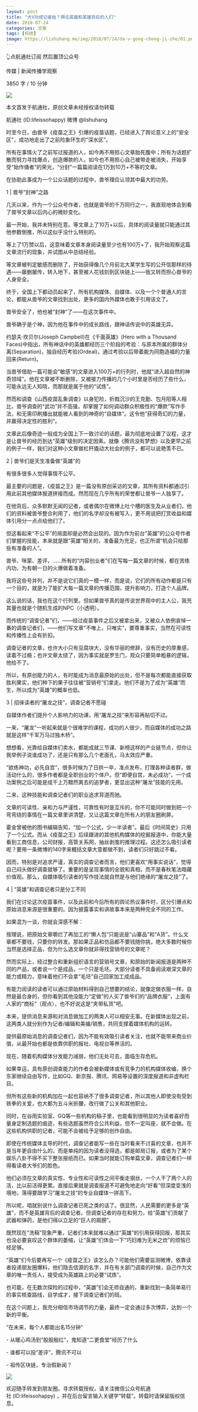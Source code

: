 ```yaml
---
layout: post
title: "大V功成记者枯？舆论英雄和英雄背后的人们"
date: 2018-07-24
categories: 文章
tags: [科技]
image: https://lishuhang.me/img/2018/07/24/da-v-gong-cheng-ji-zhe/01.png
---
```


👆点航通社订阅 然后置顶公众号

传媒 | 新闻传播学观察

3850 字 / 10 分钟

![](https://mmbiz.qpic.cn/mmbiz_jpg/AdRKyBVLoHKR6ibCmxjFCToicCorjTwyJcxO6qaibicHH9TlJ8RqnrUNnrqaKsGlZJ8pRCfUB5hNia7F7hGEib4CS3nQ/640?wx_fmt=jpeg)

本文首发于航通社，原创文章未经授权请勿转载

航通社 (ID:lifeissohappy) 微博 @lishuhang

时至今日，由兽爷《疫苗之王》引爆的疫苗话题，已经进入了舆论意义上的“安全区”，成功地走出了之前险象环生的“深水区”。

所有在事情火了之前写过报道的人，如今再不用担心文章胎死腹中；所有为话题扩散而努力寻找爆点，创造爆款的人，如今也不用担心自己被带走被消失，开始享受“始作俑者”的荣光，“分封”一篇篇阅读在1万到10万+不等的文章。

在协助此事成为一个公众话题的过程中，兽爷理应认领其中最大的功劳。

1 | 兽爷“封神”之路

几天以来，作为一个公众号作者，也就是兽爷的千万同行之一，我直观地体会到看了兽爷文章以后内心的微妙变化。

最一开始，我并未特别在意。等文章上了10万+以后，具体的阅读量就只能通过其他参数倒推，所以这似乎没什么特别的。

等上了1万赞以后，这意味着文章本身阅读量至少也有100万+了，我开始观察这篇文章流行的现象，并试图从中总结经验。

等文章被判定敏感而删除了，开始获得像几个月前北大某学生写的公开信那样的待遇——屡删屡传，转入地下，甚至被人花钱刻到区块链上——我又转而担心兽爷的人身安全。

终于，全国上下都动员起来了，所有机构媒体、自媒体、以及一个个普通人的言论，都能从兽爷的文章找到出处，更多的国内外媒体也敢于引用该文了。

兽爷安全了，他也被“封神”了——在这次事件中。

兽爷确乎是个神，因为他在事件中的成长路线，跟神话传说中的英雄无异。

约瑟夫·坎贝尔(Joseph Campbell)在《千面英雄》(Hero with a Thousand Faces)中指出，所有神话中的英雄都经历三个阶段的考验：与原本所属的群体分离(Separation)，独自经历考验(Ordeal)，通过考验以后带着能为同胞造福的力量回来(Return)。

当兽爷借助一篇可能会“敏感”的文章进入100万+的行列时，他就“进入超自然的神奇领域”。他在文章被不断删除，又被接力传播的几个小时里是否经历了些什么，可能永远无人知晓，而那就是属于他的“试炼”。

然而和调查《山西疫苗乱象调查》以身犯险，折戟沉沙的王克勤、包月阳等人相比，兽爷调查的“武功”并不高强，却掌握了如何调动群众积极性的“爆款”写作手法，和无需印刷播出就能被人看到的神奇的“自媒体”。这令他“获得奇幻的力量，并赢得决定性的胜利”。

文章此后像奇迹一般成为全国上下一致讨论的话题，最为彻底地设置了议程，这才是让兽爷的经历到达“英雄”级别的决定因素。就像《腾讯没有梦想》以及更早之前的例子一样，我们对这种小文章做杠杆撬动大社会的例子，都可以说艳羡不已。

2 | 兽爷们是天生准备做“英雄”的

有很多很多人觉得事情不公平。

最主要的问题是，《疫苗之王》是一篇没有原创采访的文章，其所有资料都通过引用此前其他媒体报道拼接而成。然而现在几乎所有的荣誉都让兽爷一人独享了。

在他背后，众多默默无闻的记者，或者偶尔在微博上吐个槽的医生及从业者们，他们的资料被兽爷整合利用了，他们的名字却没有被写入，更不用说把打赏收益和媒体引用分一点点给他们了。

但这看起来“不公平”的局面却是必然会出现的。因为作为前台“英雄”的公众号作者们掌握的技能，本来就是跟“英雄”相关的，准备最为充足，也正所谓“机会只给那些有准备的人”。

兽爷、咪蒙、差评，……所有的“内容创业者”们在写每一篇文章的时候，都在苦练内功，为有朝一日的火爆做着准备。

我将这些号并列，并不是说它们真的一模一样，而是说，它们的所有动作都是只有一个目的，就是为了能扩大每一篇文章的传播范围，提升影响力，打造个人品牌。

这么说的话，我也在这个行列里。但如果兽爷真的是传说世界观中的主人公，我充其量也就是个随机生成的NPC（小透明）。

而传统的“调查记者”们，——经过疫苗事件之后又被拿出来，又被众人依例哀悼一番的调查记者们，——他们写文章“不唯上，只唯实”，要尊重事实，当然在可读性和传播性上会有折扣。

调查记者的文章，也许大小只有豆腐块大，没有华丽的修辞，没有历史的厚重感，读着不过瘾；也许文章太绕了，因为事实就是罗生门，观众只要简单粗暴的逻辑，他给不了。

所以，有原创能力的人，有时能成为消息最原始的出处，但不是每次都能直接获取胜利果实，他们种下的果子往往被“营销号”们拿走。他们不是为了成为“英雄”而生，所以成为“英雄”的概率也低。

3 | 招徕读者的“屠龙之技”，调查记者不愿碰

自媒体作者们提升个人影响力的功课，用“屠龙之技”来形容再贴切不过。

一来，“屠龙”一听起来就是个很难学的课程，成功的人很少，而自媒体的成功之路就是这样“千军万马过独木桥”。

想想看，光靠给自媒体们卖水，都能成就三节课、新榜这样的产业链节点，但你让我举例子说谁成功了，还是只有那么几个老面孔，马太效应严重。

“欲练神功，必先自宫”，很多时候为了日拱一卒，准点发布，打理各种读者群，做活动什么的，很多作者都是全职创业的个体户。但“即便自宫，未必成功”，一个成功案例之后可能是成千上万黯然离去的追梦者，更显出这种“屠龙”技能的无用。

二来，这种技能和调查记者们的职业追求背道而驰。

文章的可读性、亲和力与严谨性，可靠性有时是互斥的，你不可能同时做到把一个弯弯绕的事情在一篇文章里讲清楚，又让这篇文章在所有人的朋友圈刷屏。

霍金曾被他的图书编辑告知，“加一个公式，少一半读者”。最后《时间简史》只用了一个公式。而从《疫苗之王》后续跟进的其他机构媒体的挖掘报道中，你能大量看到工商信息，公司财报，高管关系网，抽丝剥茧的推理过程。这还怎么吸引读者呢？要用一条微博的140字来概括文章大意都做不到，读者们只好跳过不看。

因而，特别是对追求严谨，真实的调查记者而言，他们更喜欢“用事实说话”，觉得自己闷头做好调查就够了。重要的是呈现事情的全貌和真相，而不是春秋笔法暗藏价值观。那么，自媒体吸引读者的写作技法就自然是与他们绝缘的“屠龙之技”了。

4 | “英雄”和调查记者只是分工不同

我们在讨论这次疫苗事件，以及此前和今后所有的舆论热议事件时，区分引爆点和原始消息来源是很重要的。因为披露事实和讲故事本来是两种完全不同的工作。

如果混为一谈，你就会深感不解：

按理说，把原始文章嚼烂了再加工的“懒人包”只能说是“山寨品”和“A货”。什么文章都不要钱，只要你的转发。那如果正品和仿品都不要钱随你挑，绝大多数时候你当然是选择正品，但为什么选文章你就非得找营销号的文章呢？

然而实际上，经过整合和重新组织语言的营销号文章，和原始的新闻报道是两种不同的产品，或者说一个是成品，一个只是毛坯。大部分读者不具备阅读艰深文章的能力或精力，意味着他们不会拿“毛坯”自己回家加工成成品。

有能力阅读的读者可以通过原始材料得到自己想要的结论，就像定做衣服一样，自然是最合身的，但你看到其他没能力“定做”的人买了兽爷们的“品牌衣服”，上面有人家的“商标”（观点），也不好说这是“夹带私货”吧。

本来，提供消息来源和对消息做加工的两类人可以相安无事。在新媒体出现之前，这两类人就分别作为记者/编辑和美编/销售，共同支撑着媒体机构的运转。

提供最原始消息的调查记者们，因为不能有效吸引读者关注，也就不能带来商业价值，从最开始也都是依靠供职的报社、电视台等养活的。

现在，随着机构媒体分发能力减弱，他们无处可去，面临生存危机。

如果幸运，具有原创调查能力的作者会被新媒体或有竞争力的机构媒体收编，换个东家继续自由写作，比如GQ、新京报、腾讯、网易等设置的深度报道和非虚构栏目。

但所有这些新的机构加在一起也容纳不了很多调查记者，所以其他人即使没有受到铁拳的关爱，也大都为五斗米折腰，改行做了公关和其他职业。

同时，在谷雨实验室、GQ等一些机构的稿子里，也能看到很明显的为读者喜好而量身定制选题的痕迹，有些选题虽然符合公共利益，但不一定叫座，就不会做。在这些机构供职的记者，可能不会被给予足够的创作自由。

即使在传统媒体主导的时代，调查记者能写一些在当时看来不讨喜的文章，也并不是当年更自由什么的，而是单纯的因为读者没得选，都是邮局订报，或者为了某个娱乐八卦不得不买下整张报纸而已。如果当时就能订购单篇文章，调查记者们一样得看读者大爷们的脸色。

他们必须在文章的真实性、专业性和可读性之间平衡走钢丝，一个人干了两个人的活，比以前活得更累。直接后果就是调查报道不可避免地走向“好看”但深度变浅的境地，落得要跟学习“屠龙之技”的专业自媒体一拼高下。

所以呢，咱就别说什么调查记者已死之类的话了。很显然，人民需要的更多是“英雄”，而不是英雄背后的调查记者。但调查记者的存在和努力，给“英雄”们贡献了武器和弹药，是他们得以立足的“巨人的肩膀”。

既然现在“洗稿”现象严重，记者们本来就难以通过“英雄”的引用获得回报，那其实也没必要哀叹这个群体的萎缩，让“英雄”们体会一下“巧妇难为无米之炊”的烦恼已经足够。

“英雄”们今后要再写一个《疫苗之王》该怎么办？可能他们需要监测微博，依靠读者投递朋友圈爆料，他们隐去信源的名字，并在有关部门调查的时候，自己作为文章的唯一责任人，接受成为英雄路上的必要“试炼”。

也可能，在无数次探险的过程中，“英雄”们会无师自通的，重新找到一条简单易行的事实核查路线，自学成才，接下调查记者们的班。

在这个问题上，我充分相信市场调节的力量，最终一定会通过多次博弈，达到一个新的平衡。

“在未来，每个人都能出名15分钟”

- 从暖心鸡汤到“股股殷红”，鬼知道“二更食堂”经历了什么

- 谁都可以投“差评”，腾讯不可以

- 祖传区块链，专治假新闻？

![](https://lishuhang.me/img/2018/07/24/da-v-gong-cheng-ji-zhe/01.png)

欢迎随手转发到朋友圈。寻求转载授权，请关注微信公众号航通社 (ID:lifeissohappy) ，并在后台留言输入关键字“转载”。转载时请保留版权信息。